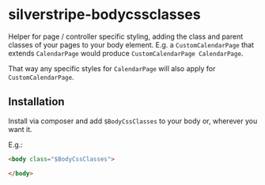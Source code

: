 # silverstripe-bodycssclasses
Helper for page / controller specific styling, adding the class and parent classes of your
pages to your body element. E.g. a `CustomCalendarPage` that extends `CalendarPage`
would produce `CustomCalendarPage CalendarPage`.

That way any specific styles for `CalendarPage` will also apply for `CustomCalendarPage`.


## Installation

Install via composer and add `$BodyCssClasses` to your body or, wherever you want it.

E.g.:

```html
<body class="$BodyCssClasses">

</body>
```
